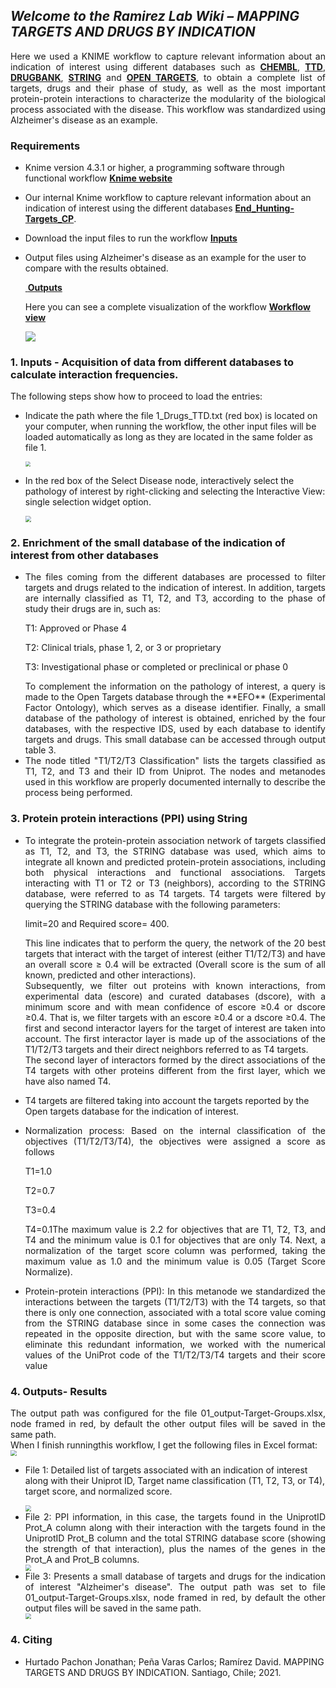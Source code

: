 ## *Welcome to the Ramirez Lab Wiki – MAPPING TARGETS AND DRUGS BY INDICATION*

<div align="justify">Here we used a KNIME workflow to capture relevant information about an indication of interest using different databases such as <a href="https://www.ebi.ac.uk/chembl" target="_blank"><b>CHEMBL</b></a></b>, <b><a href="http://db.idrblab.net/ttd/" target="_blank">TTD</a></b>, <b><a href="https://go.drugbank.com/" target="_blank"<b>DRUGBANK</b></a>, <b><a href="https://string-db.org/" target="_blank"<b>STRING</b></a> and <b><a href="https://www.opentargets.org/" target="_blank"<b>OPEN TARGETS</b></a>,  to obtain a complete list of targets, drugs and their phase of study, as well as the most important protein-protein interactions to characterize the modularity of the biological process associated with the disease. This workflow was standardized using Alzheimer's disease as an example.</div>

### Requirements

* Knime version 4.3.1 or higher, a programming software through functional workflow <b><a href="https://www.knime.com/" target="_blank">Knime website</a></b>

* Our internal Knime workflow to capture relevant information about an indication of interest using the different databases <a href="https://github.com/jdhurtadop2017/Mapping_Targets/raw/master/End_Hunting-Targets_CP.knwf">**End_Hunting-Targets_CP**</a>.

* Download the input files to run the workflow <a href="https://github.com/jdhurtadop2017/Mapping_Targets/raw/master/Inputs/Inputs.rar">**Inputs**</a>

* Output files using Alzheimer's disease as an example for the user to compare with the results obtained.

  <a href="https://github.com/jdhurtadop2017/Mapping_Targets/raw/master/Outputs/Outputs.rar"> **Outputs**</a>
  
  Here you can see a complete visualization of the workflow <a href="https://raw.githubusercontent.com/jdhurtadop2017/Mapping_Targets/master/media/workflow.svg" target="_blank">**Workflow view**</a>
  
  
  
  ![](./media/Workflow.png)

###  1. Inputs - Acquisition of data from different databases to calculate interaction frequencies.

The following steps show how to proceed to load the entries:

* Indicate the path where the file 1_Drugs_TTD.txt (red box) is located on your computer, when running the workflow, the other input files will be loaded automatically as long as they are located in the same folder as file 1.

  <img src=".\media\input.png" style="zoom:50%;" />

* In the red box of the Select Disease node, interactively select the pathology of interest by right-clicking and selecting the Interactive View: single selection widget option.

  <img src=".\media\disease option.png" style="zoom:60%;" />

### 2. Enrichment of the small database of the indication of interest from other databases

* <div align="justify">The files coming from the different databases are processed to filter targets and drugs related to the indication of interest. In addition, targets are internally classified as T1, T2, and T3, according to the phase of study their drugs are in, such as:</div>

  T1: Approved or Phase 4

  T2: Clinical trials, phase 1, 2, or 3 or proprietary 

  T3: Investigational phase or completed or preclinical or phase 0

  <div align="justify">To complement the information on the pathology of interest, a query is made to the Open Targets database through the **EFO** (Experimental Factor Ontology), which serves as a disease identifier. Finally, a small database of the pathology of interest is obtained, enriched by the four databases, with the respective IDS, used by each database to identify targets and drugs. This small database can be accessed through output table 3. </div> 	

* <div align="justify">The node titled "T1/T2/T3 Classification" lists the targets classified as T1, T2, and T3 and their ID from Uniprot. The nodes and metanodes used in this workflow are properly documented internally to describe the process being performed.</div>

### 3. Protein protein interactions (PPI) using String

* <div align="justify">To integrate the protein-protein association network of targets classified as T1, T2, and T3, the STRING database was used, which aims to integrate all known and predicted protein-protein associations, including both physical interactions and functional associations. Targets interacting with T1 or T2 or T3 (neighbors), according to the STRING database, were referred to as T4 targets. T4 targets were filtered by querying the STRING database with the following parameters: </div>

  limit=20 and Required score= 400. 

  <div align="justify">This line indicates that to perform the query, the network of the 20 best targets that interact with the target of interest (either T1/T2/T3) and have an overall score ≥ 0.4 will be extracted (Overall score is the sum of all known, predicted and other interactions).</div> 

  <div align="justify">Subsequently, we filter out proteins with known interactions, from experimental data (escore) and curated databases (dscore), with a minimum score and with mean confidence of escore ≥0.4 or dscore ≥0.4. That is, we filter targets with an escore ≥0.4 or a dscore ≥0.4. The first and second interactor layers for the target of interest are taken into account. The first interactor layer is made up of the associations of the T1/T2/T3 targets and their direct neighbors referred to as T4 targets. </div>

  <div align="justify">The second layer of interactors formed by the direct associations of the T4 targets with other proteins different from the first layer, which we have also named T4.</div>

* T4 targets are filtered taking into account the targets reported by the Open targets database for the indication of interest. 

* <div align="justify">Normalization process: Based on the internal classification of the objectives (T1/T2/T3/T4), the  objectives were assigned a score as follows</div>

  T1=1.0

  T2=0.7 

  T3=0.4

  <div align="justify">T4=0.1The maximum value is 2.2 for objectives that are T1, T2, T3, and T4 and the minimum value is 0.1 for objectives that are only T4. Next, a normalization of the target score column was performed, taking the maximum value as 1.0 and the minimum value is 0.05 (Target Score Normalize).</div>
  
+ <div align="justify"> Protein-protein interactions (PPI): In this metanode we standardized the interactions between the targets (T1/T2/T3) with the T4 targets, so that there is only one connection, associated with a total score value coming from the STRING database since in some cases the connection was repeated in the opposite direction, but with the same score value, to eliminate this redundant information, we worked with the numerical values of the UniProt code of the T1/T2/T3/T4 targets and their score value</div>

### 4. Outputs- Results

<div align="justify">The output path was configured for the file 01_output-Target-Groups.xlsx, node framed in red, by default the other output files will be saved in the same path.</div>When I finish runningthis workflow, I get the following files in Excel format:

<img src=".\media\result1.png" style="zoom:60%;" />

* File 1: Detailed list of targets associated with an indication of interest along with their Uniprot ID, Target name classification (T1, T2, T3, or T4), target score, and normalized score.

  <img src=".\media\result 1.1.png" style="zoom:60%;" />

* <div align="justify">File 2: PPI information, in this case, the targets found in the UniprotID Prot_A column along with their interaction with the targets found in the UniprotID Prot_B column and the total STRING database score (showing the strength of that interaction), plus the names of the genes in the Prot_A and Prot_B columns.</div>

  <img src=".\media\result2.png" style="zoom:60%;" />

* <div align="justify">File 3: Presents a small database of targets and drugs for the indication of interest "Alzheimer's disease". The output path was set to file 01_output-Target-Groups.xlsx, node framed in red, by default the other output files will be saved in the same path.</div>

  <img src=".\media\result3.png" style="zoom:60%;" />

### 4. Citing

* Hurtado Pachon Jonathan; Peña Varas Carlos; Ramírez David. MAPPING TARGETS AND DRUGS BY INDICATION. Santiago, Chile; 2021.

  